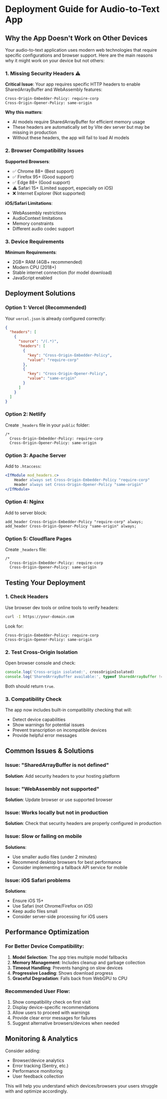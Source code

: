 # Deployment Guide for Audio-to-Text App

## Why the App Doesn't Work on Other Devices

Your audio-to-text application uses modern web technologies that require specific configurations and browser support. Here are the main reasons why it might work on your device but not others:

### 1. Missing Security Headers ⚠️

**Critical Issue**: Your app requires specific HTTP headers to enable SharedArrayBuffer and WebAssembly features:

```
Cross-Origin-Embedder-Policy: require-corp
Cross-Origin-Opener-Policy: same-origin
```

**Why this matters**:
- AI models require SharedArrayBuffer for efficient memory usage
- These headers are automatically set by Vite dev server but may be missing in production
- Without these headers, the app will fail to load AI models

### 2. Browser Compatibility Issues

**Supported Browsers**:
- ✅ Chrome 88+ (Best support)
- ✅ Firefox 95+ (Good support)  
- ✅ Edge 88+ (Good support)
- ⚠️ Safari 15+ (Limited support, especially on iOS)
- ❌ Internet Explorer (Not supported)

**iOS/Safari Limitations**:
- WebAssembly restrictions
- AudioContext limitations
- Memory constraints
- Different audio codec support

### 3. Device Requirements

**Minimum Requirements**:
- 2GB+ RAM (4GB+ recommended)
- Modern CPU (2018+)
- Stable internet connection (for model download)
- JavaScript enabled

## Deployment Solutions

### Option 1: Vercel (Recommended)

Your `vercel.json` is already configured correctly:

```json
{
  "headers": [
    {
      "source": "/(.*)",
      "headers": [
        {
          "key": "Cross-Origin-Embedder-Policy",
          "value": "require-corp"
        },
        {
          "key": "Cross-Origin-Opener-Policy", 
          "value": "same-origin"
        }
      ]
    }
  ]
}
```

### Option 2: Netlify

Create `_headers` file in your `public` folder:

```
/*
  Cross-Origin-Embedder-Policy: require-corp
  Cross-Origin-Opener-Policy: same-origin
```

### Option 3: Apache Server

Add to `.htaccess`:

```apache
<IfModule mod_headers.c>
    Header always set Cross-Origin-Embedder-Policy "require-corp"
    Header always set Cross-Origin-Opener-Policy "same-origin"
</IfModule>
```

### Option 4: Nginx

Add to server block:

```nginx
add_header Cross-Origin-Embedder-Policy "require-corp" always;
add_header Cross-Origin-Opener-Policy "same-origin" always;
```

### Option 5: Cloudflare Pages

Create `_headers` file:

```
/*
  Cross-Origin-Embedder-Policy: require-corp
  Cross-Origin-Opener-Policy: same-origin
```

## Testing Your Deployment

### 1. Check Headers

Use browser dev tools or online tools to verify headers:

```bash
curl -I https://your-domain.com
```

Look for:
```
Cross-Origin-Embedder-Policy: require-corp
Cross-Origin-Opener-Policy: same-origin
```

### 2. Test Cross-Origin Isolation

Open browser console and check:

```javascript
console.log('Cross-origin isolated:', crossOriginIsolated)
console.log('SharedArrayBuffer available:', typeof SharedArrayBuffer !== 'undefined')
```

Both should return `true`.

### 3. Compatibility Check

The app now includes built-in compatibility checking that will:
- Detect device capabilities
- Show warnings for potential issues
- Prevent transcription on incompatible devices
- Provide helpful error messages

## Common Issues & Solutions

### Issue: "SharedArrayBuffer is not defined"
**Solution**: Add security headers to your hosting platform

### Issue: "WebAssembly not supported" 
**Solution**: Update browser or use supported browser

### Issue: Works locally but not in production
**Solution**: Check that security headers are properly configured in production

### Issue: Slow or failing on mobile
**Solutions**:
- Use smaller audio files (under 2 minutes)
- Recommend desktop browsers for best performance
- Consider implementing a fallback API service for mobile

### Issue: iOS Safari problems
**Solutions**:
- Ensure iOS 15+ 
- Use Safari (not Chrome/Firefox on iOS)
- Keep audio files small
- Consider server-side processing for iOS users

## Performance Optimization

### For Better Device Compatibility:

1. **Model Selection**: The app tries multiple model fallbacks
2. **Memory Management**: Includes cleanup and garbage collection
3. **Timeout Handling**: Prevents hanging on slow devices
4. **Progressive Loading**: Shows download progress
5. **Graceful Degradation**: Falls back from WebGPU to CPU

### Recommended User Flow:

1. Show compatibility check on first visit
2. Display device-specific recommendations
3. Allow users to proceed with warnings
4. Provide clear error messages for failures
5. Suggest alternative browsers/devices when needed

## Monitoring & Analytics

Consider adding:
- Browser/device analytics
- Error tracking (Sentry, etc.)
- Performance monitoring
- User feedback collection

This will help you understand which devices/browsers your users struggle with and optimize accordingly.
